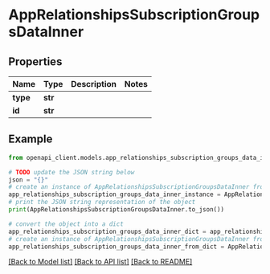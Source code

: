# AppRelationshipsSubscriptionGroupsDataInner


## Properties

Name | Type | Description | Notes
------------ | ------------- | ------------- | -------------
**type** | **str** |  | 
**id** | **str** |  | 

## Example

```python
from openapi_client.models.app_relationships_subscription_groups_data_inner import AppRelationshipsSubscriptionGroupsDataInner

# TODO update the JSON string below
json = "{}"
# create an instance of AppRelationshipsSubscriptionGroupsDataInner from a JSON string
app_relationships_subscription_groups_data_inner_instance = AppRelationshipsSubscriptionGroupsDataInner.from_json(json)
# print the JSON string representation of the object
print(AppRelationshipsSubscriptionGroupsDataInner.to_json())

# convert the object into a dict
app_relationships_subscription_groups_data_inner_dict = app_relationships_subscription_groups_data_inner_instance.to_dict()
# create an instance of AppRelationshipsSubscriptionGroupsDataInner from a dict
app_relationships_subscription_groups_data_inner_from_dict = AppRelationshipsSubscriptionGroupsDataInner.from_dict(app_relationships_subscription_groups_data_inner_dict)
```
[[Back to Model list]](../README.md#documentation-for-models) [[Back to API list]](../README.md#documentation-for-api-endpoints) [[Back to README]](../README.md)


